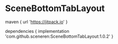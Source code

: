 # SceneBottomTabLayout

maven { url 'https://jitpack.io' }

dependencies {
	        implementation 'com.github.sceneren:SceneBottomTabLayout:1.0.2'
	}
